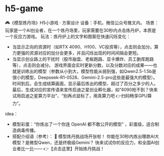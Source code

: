 # h5-game

🎮《模型炼丹场》H5小游戏 · 方案设计
设备：手机，微信公众号推文内。
场景：玩家是一个AI创业者，在一个炼丹场里，玩家需要在30秒内点击炼丹炉，本质是一个反应力游戏。
玩法：炼丹炉上的文字和图案在快速闪烁变化：

- 当显示正向的资源时（如RTX 4090、H100、VC投资等），点击则会加分。算力更强的资源对应的加分会更多，并且闪烁出现的时间间隔会更短。
- 当显示创业路上的干扰时（股市崩盘、老板跑路、显卡爆炸、员工删库跑路等），点击则会减分。
  游戏界面会实时更新分数，以及分数对应的成果——也就是训练出的模型（参数从小到大，模型性能从弱到强，如Qwen2.5-1.5b是很小的模型，Deepseek-R1-0528、Gemini-2.5-pro这些是最强大的模型）。
  时间到后，会生成结算画面，显示最后炼出的模型、超过了百分之多少的人。最后，生成对应的宣传语来宣传启迪之星创业孵化器，如“4090抢不到？快来试用启迪之星算力平台”、“别再点鼠标了，用真算力吧 👉扫码畅享GPU算力”。

idea：

- 模型彩蛋：“你炼出了一个你连 OpenAI 都不敢公开的模型” ，彩蛋级，适合制造病毒传播。
- 搭配介绍语（参考）：
  🧪 模型炼丹挑战场开张啦！
  你能在30秒内炼出哪款AI大模型？是微型Qwen，还是终极级Gemini？
  快来试试你的反应力，和全国AI创业者比一比——
  👉【点击这里】开始炼丹挑战！
